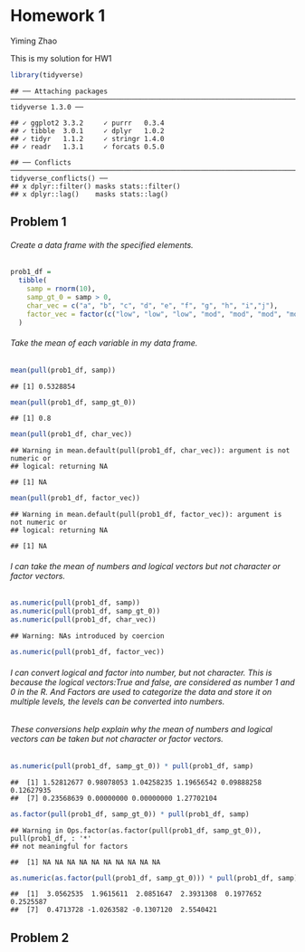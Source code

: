 Homework 1
================
Yiming Zhao

This is my solution for HW1

``` r
library(tidyverse)
```

    ## ── Attaching packages ────────────────────────────────────────────────────────────────────────────────── tidyverse 1.3.0 ──

    ## ✓ ggplot2 3.3.2     ✓ purrr   0.3.4
    ## ✓ tibble  3.0.1     ✓ dplyr   1.0.2
    ## ✓ tidyr   1.1.2     ✓ stringr 1.4.0
    ## ✓ readr   1.3.1     ✓ forcats 0.5.0

    ## ── Conflicts ───────────────────────────────────────────────────────────────────────────────────── tidyverse_conflicts() ──
    ## x dplyr::filter() masks stats::filter()
    ## x dplyr::lag()    masks stats::lag()

## Problem 1

###### Create a data frame with the specified elements.

``` r
prob1_df = 
  tibble(
    samp = rnorm(10),
    samp_gt_0 = samp > 0,
    char_vec = c("a", "b", "c", "d", "e", "f", "g", "h", "i","j"),
    factor_vec = factor(c("low", "low", "low", "mod", "mod", "mod", "mod", "high", "high", "high"))
  )
```

###### Take the mean of each variable in my data frame.

``` r
mean(pull(prob1_df, samp))
```

    ## [1] 0.5328854

``` r
mean(pull(prob1_df, samp_gt_0))
```

    ## [1] 0.8

``` r
mean(pull(prob1_df, char_vec))
```

    ## Warning in mean.default(pull(prob1_df, char_vec)): argument is not numeric or
    ## logical: returning NA

    ## [1] NA

``` r
mean(pull(prob1_df, factor_vec))
```

    ## Warning in mean.default(pull(prob1_df, factor_vec)): argument is not numeric or
    ## logical: returning NA

    ## [1] NA

###### I can take the mean of numbers and logical vectors but not character or factor vectors.

``` r
as.numeric(pull(prob1_df, samp))
as.numeric(pull(prob1_df, samp_gt_0))
as.numeric(pull(prob1_df, char_vec))
```

    ## Warning: NAs introduced by coercion

``` r
as.numeric(pull(prob1_df, factor_vec))
```

###### I can convert logical and factor into number, but not character. This is because the logical vectors:True and false, are considered as number 1 and 0 in the R. And Factors are used to categorize the data and store it on multiple levels, the levels can be converted into numbers.

###### These conversions help explain why the mean of numbers and logical vectors can be taken but not character or factor vectors.

``` r
as.numeric(pull(prob1_df, samp_gt_0)) * pull(prob1_df, samp)
```

    ##  [1] 1.52812677 0.98078053 1.04258235 1.19656542 0.09888258 0.12627935
    ##  [7] 0.23568639 0.00000000 0.00000000 1.27702104

``` r
as.factor(pull(prob1_df, samp_gt_0)) * pull(prob1_df, samp)
```

    ## Warning in Ops.factor(as.factor(pull(prob1_df, samp_gt_0)), pull(prob1_df, : '*'
    ## not meaningful for factors

    ##  [1] NA NA NA NA NA NA NA NA NA NA

``` r
as.numeric(as.factor(pull(prob1_df, samp_gt_0))) * pull(prob1_df, samp)
```

    ##  [1]  3.0562535  1.9615611  2.0851647  2.3931308  0.1977652  0.2525587
    ##  [7]  0.4713728 -1.0263582 -0.1307120  2.5540421

## Problem 2
